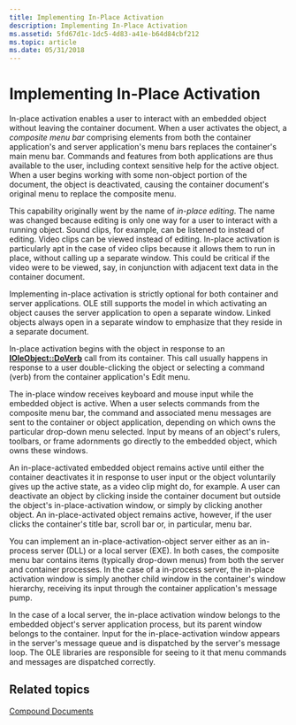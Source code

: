```yaml
---
title: Implementing In-Place Activation
description: Implementing In-Place Activation
ms.assetid: 5fd67d1c-1dc5-4d83-a41e-b64d84cbf212
ms.topic: article
ms.date: 05/31/2018
---
```


# Implementing In-Place Activation

In-place activation enables a user to interact with an embedded object without leaving the container document. When a user activates the object, a *composite menu bar* comprising elements from both the container application's and server application's menu bars replaces the container's main menu bar. Commands and features from both applications are thus available to the user, including context sensitive help for the active object. When a user begins working with some non-object portion of the document, the object is deactivated, causing the container document's original menu to replace the composite menu.

This capability originally went by the name of *in-place editing*. The name was changed because editing is only one way for a user to interact with a running object. Sound clips, for example, can be listened to instead of editing. Video clips can be viewed instead of editing. In-place activation is particularly apt in the case of video clips because it allows them to run in place, without calling up a separate window. This could be critical if the video were to be viewed, say, in conjunction with adjacent text data in the container document.

Implementing in-place activation is strictly optional for both container and server applications. OLE still supports the model in which activating an object causes the server application to open a separate window. Linked objects always open in a separate window to emphasize that they reside in a separate document.

In-place activation begins with the object in response to an [**IOleObject::DoVerb**](/windows/desktop/api/OleIdl/nf-oleidl-ioleobject-doverb) call from its container. This call usually happens in response to a user double-clicking the object or selecting a command (verb) from the container application's Edit menu.

The in-place window receives keyboard and mouse input while the embedded object is active. When a user selects commands from the composite menu bar, the command and associated menu messages are sent to the container or object application, depending on which owns the particular drop-down menu selected. Input by means of an object's rulers, toolbars, or frame adornments go directly to the embedded object, which owns these windows.

An in-place-activated embedded object remains active until either the container deactivates it in response to user input or the object voluntarily gives up the active state, as a video clip might do, for example. A user can deactivate an object by clicking inside the container document but outside the object's in-place-activation window, or simply by clicking another object. An in-place-activated object remains active, however, if the user clicks the container's title bar, scroll bar or, in particular, menu bar.

You can implement an in-place-activation-object server either as an in-process server (DLL) or a local server (EXE). In both cases, the composite menu bar contains items (typically drop-down menus) from both the server and container processes. In the case of a in-process server, the in-place activation window is simply another child window in the container's window hierarchy, receiving its input through the container application's message pump.

In the case of a local server, the in-place activation window belongs to the embedded object's server application process, but its parent window belongs to the container. Input for the in-place-activation window appears in the server's message queue and is dispatched by the server's message loop. The OLE libraries are responsible for seeing to it that menu commands and messages are dispatched correctly.

## Related topics

<dl> <dt>

[Compound Documents](compound-documents.md)
</dt> </dl>

 

 




